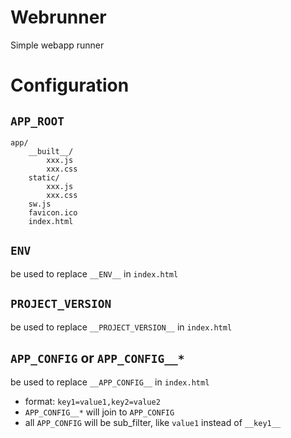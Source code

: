 # Webrunner

Simple webapp runner

# Configuration

## `APP_ROOT`

```
app/
    __built__/
        xxx.js
        xxx.css
    static/
        xxx.js
        xxx.css
    sw.js
    favicon.ico
    index.html
```

## `ENV` 

be used to replace `__ENV__` in `index.html`

## `PROJECT_VERSION` 

be used to replace `__PROJECT_VERSION__` in `index.html`

## `APP_CONFIG` or `APP_CONFIG__*`

be used to replace `__APP_CONFIG__` in `index.html`

* format: `key1=value1,key2=value2`
* `APP_CONFIG__*` will join to `APP_CONFIG`
* all `APP_CONFIG` will be sub_filter, like `value1` instead of `__key1__`